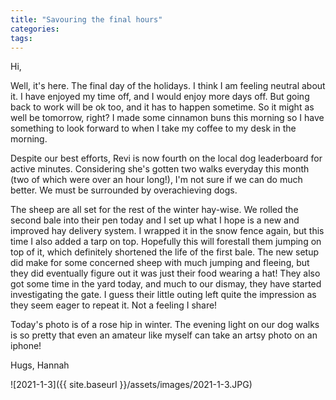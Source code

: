 ```yaml
---
title: "Savouring the final hours"
categories:
tags:
---
```


Hi,

Well, it's here. The final day of the holidays. I think I am feeling neutral about it. I have enjoyed my time off, and I would enjoy more days off. But going back to work will be ok too, and it has to happen sometime. So it might as well be tomorrow, right? I made some cinnamon buns this morning so I have something to look forward to when I take my coffee to my desk in the morning.

Despite our best efforts, Revi is now fourth on the local dog leaderboard for active minutes. Considering she's gotten two walks everyday this month (two of which were over an hour long!), I'm not sure if we can do much better. We must be surrounded by overachieving dogs.

The sheep are all set for the rest of the winter hay-wise. We rolled the second bale into their pen today and I set up what I hope is a new and improved hay delivery system. I wrapped it in the snow fence again, but this time I also added a tarp on top. Hopefully this will forestall them jumping on top of it, which definitely shortened the life of the first bale. The new setup did make for some concerned sheep with much jumping and fleeing, but they did eventually figure out it was just their food wearing a hat! They also got some time in the yard today, and much to our dismay, they have started investigating the gate. I guess their little outing left quite the impression as they seem eager to repeat it. Not a feeling I share!

Today's photo is of a rose hip in winter. The evening light on our dog walks is so pretty that even an amateur like myself can take an artsy photo on an iphone! 

Hugs,
Hannah

![2021-1-3]({{ site.baseurl }}/assets/images/2021-1-3.JPG)